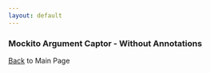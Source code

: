```yaml
---
layout: default
---
```


### Mockito Argument Captor - Without Annotations

[Back](/mockito-crafting-code) to Main Page

